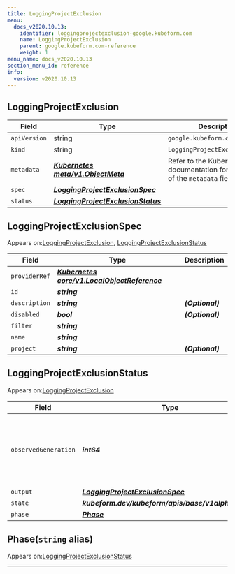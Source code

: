 ```yaml
---
title: LoggingProjectExclusion
menu:
  docs_v2020.10.13:
    identifier: loggingprojectexclusion-google.kubeform.com
    name: LoggingProjectExclusion
    parent: google.kubeform.com-reference
    weight: 1
menu_name: docs_v2020.10.13
section_menu_id: reference
info:
  version: v2020.10.13
---
```


## LoggingProjectExclusion
| Field | Type | Description |
| ------ | ----- | ----------- |
| `apiVersion` | string | `google.kubeform.com/v1alpha1` |
|    `kind` | string | `LoggingProjectExclusion` |
| `metadata` | ***[Kubernetes meta/v1.ObjectMeta](https://kubernetes.io/docs/reference/generated/kubernetes-api/v1.13/#objectmeta-v1-meta)***|Refer to the Kubernetes API documentation for the fields of the `metadata` field.|
| `spec` | ***[LoggingProjectExclusionSpec](#loggingprojectexclusionspec)***||
| `status` | ***[LoggingProjectExclusionStatus](#loggingprojectexclusionstatus)***||
## LoggingProjectExclusionSpec

Appears on:[LoggingProjectExclusion](#loggingprojectexclusion), [LoggingProjectExclusionStatus](#loggingprojectexclusionstatus)

| Field | Type | Description |
| ------ | ----- | ----------- |
| `providerRef` | ***[Kubernetes core/v1.LocalObjectReference](https://kubernetes.io/docs/reference/generated/kubernetes-api/v1.13/#localobjectreference-v1-core)***||
| `id` | ***string***||
| `description` | ***string***| ***(Optional)*** |
| `disabled` | ***bool***| ***(Optional)*** |
| `filter` | ***string***||
| `name` | ***string***||
| `project` | ***string***| ***(Optional)*** |
## LoggingProjectExclusionStatus

Appears on:[LoggingProjectExclusion](#loggingprojectexclusion)

| Field | Type | Description |
| ------ | ----- | ----------- |
| `observedGeneration` | ***int64***| ***(Optional)*** Resource generation, which is updated on mutation by the API Server.|
| `output` | ***[LoggingProjectExclusionSpec](#loggingprojectexclusionspec)***| ***(Optional)*** |
| `state` | ***kubeform.dev/kubeform/apis/base/v1alpha1.State***| ***(Optional)*** |
| `phase` | ***[Phase](#phase)***| ***(Optional)*** |
## Phase(`string` alias)

Appears on:[LoggingProjectExclusionStatus](#loggingprojectexclusionstatus)

---
